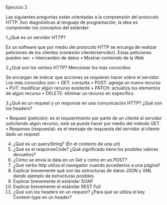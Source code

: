 Ejercicio 2 

Las siguientes preguntas están orientadas a la comprensión del protocolo HTTP. Son diagnósticas al lenguaje de programación, la idea es comprender los conceptos del estándar:

1.¿Qué es un servidor HTTP? 

Es un software que por medio del protocolo HTTP se encarga de realizar peticiones de los clientes (conexión cliente/servidor). 
Estas peticiones pueden ser:
•	Intercambio de datos
•	Mostrar contenido de la Web

2.¿Qué son los verbos HTTP? Mencionar los más conocidos

Se encargan de indicar que acciones se requieren hacer sobre el servidor. 
Los más conocidos son:
•	GET: consulta
•	POST: agrega un nuevo recurso
•	PUT: modificar algún recurso existente
•	PATCH: actualiza los elementos de algún recurso
•	DELETE: eliminar un recurso en especifíco

3.¿Qué es un request y un response en una comunicación HTTP? ¿Qué son los headers? 

•	Request (petición): es el requierimiento por parte de un cliente al servidor solicitando algún recurso, este se puede hacer por medio del método GET.
•	Response (respuesta): es el mensaje de respuesta del servidor al cliente dado un request 



4.	¿Qué es un queryString? (En el contexto de una url)
5.	¿Qué es el responseCode? ¿Qué significado tiene los posibles valores devueltos?
6.	¿Cómo se envía la data en un Get y cómo en un POST? 
7.	¿Qué verbo http utiliza el navegador cuando accedemos a una página?
8.	Explicar brevemente qué son las estructuras de datos JSON y XML dando ejemplo de estructuras posibles.
9.	Explicar brevemente el estándar SOAP
10.	Explicar brevemente el estándar REST Full
11.	¿Qué son los headers en un request? ¿Para qué se utiliza el key Content-type en un header?

 
